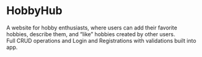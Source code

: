 # HobbyHub

 A  website for hobby enthusiasts, where users can add their favorite hobbies, describe them, and “like” hobbies created by other users.  
 Full CRUD operations and Login and Registrations with validations built into app.
